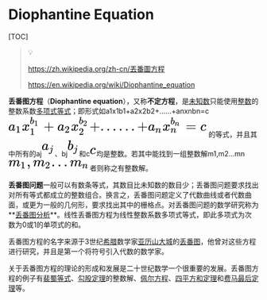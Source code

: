# Diophantine Equation

[TOC]

> :bulb:
>
>  https://zh.wikipedia.org/zh-cn/丟番圖方程
>
> https://en.wikipedia.org/wiki/Diophantine_equation



**丢番图方程**（**Diophantine equation**），又称**不定方程**，是[未知数](https://zh.wikipedia.org/wiki/未知数)只能使用[整数](https://zh.wikipedia.org/wiki/整數)的整数系数[多项式](https://zh.wikipedia.org/wiki/多項式)[等式](https://zh.wikipedia.org/wiki/等式)；即形式如a1x1b1+a2x2b2+......+anxnbn=c![a_{1}x_{1}^{b_{1}}+a_{2}x_{2}^{b_{2}}+......+a_{n}x_{n}^{b_{n}}=c](../../../../../../Assets/Pics/750bb31f489bd1e7130eee22a00d8d4195a1835f) 的等式，并且其中所有的aj![a_{j}](../../../../../../Assets/Pics/d0096fb78d6843c9fb67a840dc796b61ad93eec2)、bj![b_{j}](../../../../../../Assets/Pics/fa56eff4488494085785b7b0d6e2069bd45a3ce5)和c![c](../../../../../../Assets/Pics/86a67b81c2de995bd608d5b2df50cd8cd7d92455)均是整数。若其中能找到一组整数解m1,m2...mn![m_{1},m_{2}...m_{n}](../../../../../../Assets/Pics/d3f63a0e123ec485b2b83168df47b228d7562df2)者则称之有整数解。

**丢番图问题**一般可以有数条等式，其数目比未知数的数目少；丢番图问题要求找出对所有等式都成立的整数组合。换言之，丢番图问题定义了代数曲线或者代数曲面，或更为一般的几何形，要求找出其中的栅格点。对丢番图问题的数学研究称为**[丢番图分析](https://zh.wikipedia.org/wiki/丢番图分析)**。线性丢番图方程为线性整数系数多项式等式，即此多项式为次数为0或1的单项式的和。

丢番图方程的名字来源于3世纪[希腊](https://zh.wikipedia.org/wiki/希臘)数学家[亚历山大城](https://zh.wikipedia.org/wiki/亞歷山大城)的[丢番图](https://zh.wikipedia.org/wiki/丢番图)，他曾对这些方程进行研究，并且是第一个将符号引入代数的数学家。

关于丢番图方程的理论的形成和发展是二十世纪数学一个很重要的发展。丢番图方程的例子有[裴蜀等式](https://zh.wikipedia.org/wiki/貝祖等式)、[勾股定理](https://zh.wikipedia.org/wiki/勾股定理)的整数解、[佩尔方程](https://zh.wikipedia.org/wiki/佩尔方程)、[四平方和定理](https://zh.wikipedia.org/wiki/四平方和定理)和[费马最后定理](https://zh.wikipedia.org/wiki/費馬最後定理)等。



